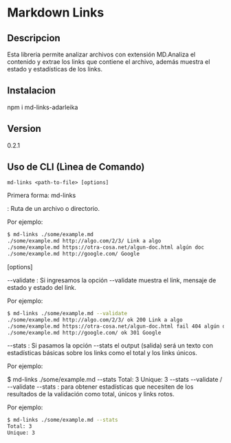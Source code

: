 # Markdown Links

## Descripcion

Esta libreria permite analizar archivos con extensión MD.Analiza el contenido y extrae los links que contiene el archivo, además muestra el estado y estadísticas de los links.

## Instalacion

npm i md-links-adarleika

## Version

0.2.1

## Uso de CLI (Lìnea de Comando)

`md-links <path-to-file> [options]`

Primera forma: md-links <path-to-file>

<path-to-file>: Ruta de un archivo o directorio.

Por ejemplo:

```sh
$ md-links ./some/example.md
./some/example.md http://algo.com/2/3/ Link a algo
./some/example.md https://otra-cosa.net/algun-doc.html algún doc
./some/example.md http://google.com/ Google
```

[options]

--validate : Si ingresamos la opción --validate muestra el link, mensaje de estado y estado del link.

Por ejemplo:

```sh
$ md-links ./some/example.md --validate
./some/example.md http://algo.com/2/3/ ok 200 Link a algo
./some/example.md https://otra-cosa.net/algun-doc.html fail 404 algún doc
./some/example.md http://google.com/ ok 301 Google
```

--stats : Si pasamos la opción --stats el output (salida) será un texto con estadísticas básicas sobre los links como el total y los links únicos.

Por ejemplo:

$ md-links ./some/example.md --stats
Total: 3
Unique: 3
--stats --validate / --validate --stats : para obtener estadísticas que necesiten de los resultados de la validación como total, únicos y links rotos.

Por ejemplo:


```sh
$ md-links ./some/example.md --stats
Total: 3
Unique: 3
```